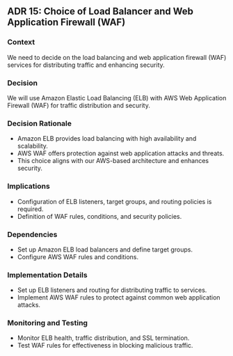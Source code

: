 ## ADR 15: Choice of Load Balancer and Web Application Firewall (WAF)

### Context
We need to decide on the load balancing and web application firewall (WAF) services for distributing traffic and enhancing security.

### Decision
We will use Amazon Elastic Load Balancing (ELB) with AWS Web Application Firewall (WAF) for traffic distribution and security.

### Decision Rationale
- Amazon ELB provides load balancing with high availability and scalability.
- AWS WAF offers protection against web application attacks and threats.
- This choice aligns with our AWS-based architecture and enhances security.

### Implications
- Configuration of ELB listeners, target groups, and routing policies is required.
- Definition of WAF rules, conditions, and security policies.

### Dependencies
- Set up Amazon ELB load balancers and define target groups.
- Configure AWS WAF rules and conditions.

### Implementation Details
- Set up ELB listeners and routing for distributing traffic to services.
- Implement AWS WAF rules to protect against common web application attacks.

### Monitoring and Testing
- Monitor ELB health, traffic distribution, and SSL termination.
- Test WAF rules for effectiveness in blocking malicious traffic.
